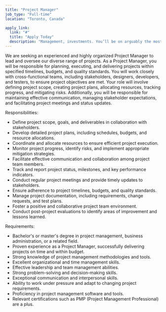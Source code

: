 ```yaml
---
title: "Project Manager"
job_type: "Full-time"
location: "Toronto, Canada"

apply_link:
  link: "#"
  title: "Apply Today"
  description: "Management, investments. You’ll be on arguably the most important"
---
```


We are seeking an experienced and highly organized Project Manager to lead and oversee our diverse range of projects. As a Project Manager, you will be responsible for planning, executing, and delivering projects within specified timelines, budgets, and quality standards. You will work closely with cross-functional teams, including stakeholders, designers, developers, and testers, to ensure project objectives are met. Your role will involve defining project scope, creating project plans, allocating resources, tracking progress, and mitigating risks. Additionally, you will be responsible for maintaining effective communication, managing stakeholder expectations, and facilitating project meetings and status updates.

Responsibilities:

- Define project scope, goals, and deliverables in collaboration with stakeholders.
- Develop detailed project plans, including schedules, budgets, and resource allocations.
- Coordinate and allocate resources to ensure efficient project execution.
- Monitor project progress, identify risks, and implement appropriate mitigation strategies.
- Facilitate effective communication and collaboration among project team members.
- Track and report project status, milestones, and key performance indicators.
- Conduct regular project meetings and provide timely updates to stakeholders.
- Ensure adherence to project timelines, budgets, and quality standards.
- Manage project documentation, including requirements, change requests, and test plans.
- Foster a positive and collaborative project team environment.
- Conduct post-project evaluations to identify areas of improvement and lessons learned.

Requirements:

- Bachelor's or master's degree in project management, business administration, or a related field.
- Proven experience as a Project Manager, successfully delivering projects on time and within budget.
- Strong knowledge of project management methodologies and tools.
- Excellent organizational and time management skills.
- Effective leadership and team management abilities.
- Strong problem-solving and decision-making skills.
- Exceptional communication and interpersonal skills.
- Ability to work under pressure and adapt to changing project requirements.
- Proficiency in project management software and tools.
- Relevant certifications such as PMP (Project Management Professional) are a plus.
